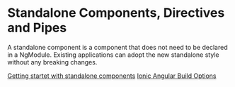 # Standalone Components, Directives and Pipes

A standalone component is a component that does not need to be declared in a NgModule. Existing applications can adopt the new standalone style without any breaking changes.

[Getting startet with standalone components](https://angular.io/guide/standalone-components)
[Ionic Angular Build Options](https://ionicframework.com/docs/angular/build-options)
